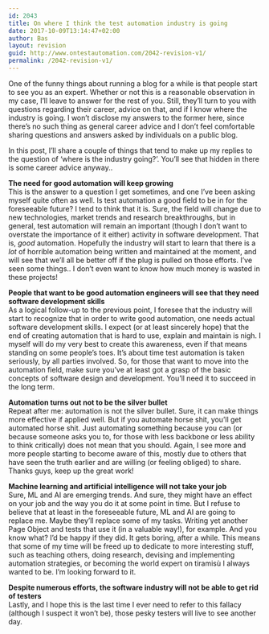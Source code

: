 ```yaml
---
id: 2043
title: On where I think the test automation industry is going
date: 2017-10-09T13:14:47+02:00
author: Bas
layout: revision
guid: http://www.ontestautomation.com/2042-revision-v1/
permalink: /2042-revision-v1/
---
```

One of the funny things about running a blog for a while is that people start to see you as an expert. Whether or not this is a reasonable observation in my case, I&#8217;ll leave to answer for the rest of you. Still, they&#8217;ll turn to you with questions regarding their career, advice on that, and if I know where the industry is going. I won&#8217;t disclose my answers to the former here, since there&#8217;s no such thing as general career advice and I don&#8217;t feel comfortable sharing questions and answers asked by individuals on a public blog.

In this post, I&#8217;ll share a couple of things that tend to make up my replies to the question of &#8216;where is the industry going?&#8217;. You&#8217;ll see that hidden in there is some career advice anyway..

**The need for good automation will keep growing**  
This is the answer to a question I get sometimes, and one I&#8217;ve been asking myself quite often as well. Is test automation a good field to be in for the foreseeable future? I tend to think that it is. Sure, the field will change due to new technologies, market trends and research breakthroughs, but in general, test automation will remain an important (though I don&#8217;t want to overstate the importance of it either) activity in software development. That is, _good_ automation. Hopefully the industry will start to learn that there is a _lot_ of horrible automation being written and maintained at the moment, and will see that we&#8217;ll all be better off if the plug is pulled on those efforts. I&#8217;ve seen some things.. I don&#8217;t even want to know how much money is wasted in these projects!

**People that want to be good automation engineers will see that they need software development skills**  
As a logical follow-up to the previous point, I foresee that the industry will start to recognize that in order to write good automation, one needs actual software development skills. I expect (or at least sincerely hope) that the end of creating automation that is hard to use, explain and maintain is nigh. I myself will do my very best to create this awareness, even if that means standing on some people&#8217;s toes. It&#8217;s about time test automation is taken seriously, by all parties involved. So, for those that want to move into the automation field, make sure you&#8217;ve at least got a grasp of the basic concepts of software design and development. You&#8217;ll need it to succeed in the long term.

**Automation turns out not to be the silver bullet**  
Repeat after me: automation is not the silver bullet. Sure, it can make things more effective if applied well. But if you automate horse shit, you&#8217;ll get automated horse shit. Just automating something because you can (or because someone asks you to, for those with less backbone or less ability to think critically) does not mean that you should. Again, I see more and more people starting to become aware of this, mostly due to others that have seen the truth earlier and are willing (or feeling obliged) to share. Thanks guys, keep up the great work! 

**Machine learning and artificial intelligence will not take your job**  
Sure, ML and AI are emerging trends. And sure, they might have an effect on your job and the way you do it at some point in time. But I refuse to believe that at least in the foreseeable future, ML and AI are going to replace me. Maybe they&#8217;ll replace some of my tasks. Writing yet another Page Object and tests that use it (in a valuable way!), for example. And you know what? I&#8217;d be happy if they did. It gets boring, after a while. This means that some of my time will be freed up to dedicate to more interesting stuff, such as teaching others, doing research, devising and implementing automation strategies, or becoming the world expert on tiramisù I always wanted to be. I&#8217;m looking forward to it.

**Despite numerous efforts, the software industry will not be able to get rid of testers**  
Lastly, and I hope this is the last time I ever need to refer to this fallacy (although I suspect it won&#8217;t be), those pesky testers will live to see another day.